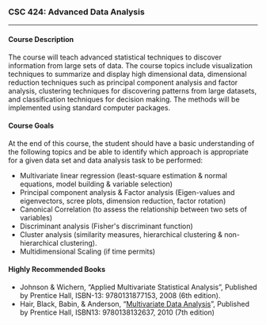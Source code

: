 ### CSC 424: Advanced Data Analysis
****
#### Course Description
The course will teach advanced statistical techniques to discover information from large sets of data. The
course topics include visualization techniques to summarize and display high dimensional data,
dimensional reduction techniques such as principal component analysis and factor analysis, clustering
techniques for discovering patterns from large datasets, and classification techniques for decision making.
The methods will be implemented using standard computer packages.

#### Course Goals
At the end of this course, the student should have a basic understanding of the following topics and be able
to identify which approach is appropriate for a given data set and data analysis task to be performed:

- Multivariate linear regression (least-square estimation & normal equations, model building &
variable selection)
- Principal component analysis & Factor analysis (Eigen-values and eigenvectors, scree plots,
dimension reduction, factor rotation)
- Canonical Correlation (to assess the relationship between two sets of variables)
- Discriminant analysis (Fisher's discriminant function)
- Cluster analysis (similarity measures, hierarchical clustering & non-hierarchical clustering).
- Multidimensional Scaling (if time permits)

#### Highly Recommended Books
- Johnson & Wichern, “Applied Multivariate Statistical Analysis”, Published by Prentice Hall,
ISBN-13: 9780131877153, 2008 (6th edition).
- Hair, Black, Babin, & Anderson, “[Multivariate Data Analysis](https://github.com/zhuyusheng/Coursework/blob/master/CSC424/Notes/Multivariate-Data-Analysis-7th-Edition.pdf)”, Published by Prentice Hall, ISBN13:
9780138132637, 2010 (7th edition)
